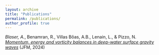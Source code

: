 ```yaml
---
layout: archive
title: "Publications"
permalink: /publications/
author_profile: true
---
```


*Blaser, A.*, Benamran, R., Villas Bǒas, A.B., Lenain, L., & Pizzo, N. [_Momentum, energy and vorticity balances in deep-water surface gravity waves_](https://www.cambridge.org/core/journals/journal-of-fluid-mechanics/article/momentum-energy-and-vorticity-balances-in-deepwater-surface-gravity-waves/66DFC9462CF7EAF2CE510B897960DC2E) (JFM, 2024)
